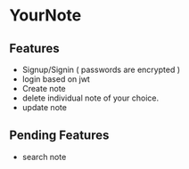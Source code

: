 # YourNote

## Features

* Signup/Signin ( passwords are encrypted )
* login based on jwt
* Create note
* delete individual note of your choice.
* update note

## Pending Features

* search note

